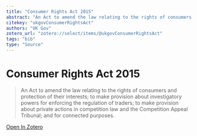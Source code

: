```yaml
---
title: "Consumer Rights Act 2015"
abstract: "An Act to amend the law relating to the rights of consumers and protection of their interests; to make provision about investigatory powers for enforcing the regulation of traders; to make provision about private actions in competition law and the Competition Appeal Tribunal; and for connected purposes."
citekey: "ukgovConsumerRightsAct"
authors: "UK Gov"
zotero_url: "zotero://select/items/@ukgovConsumerRightsAct"
tags: "bib"
type: "Source"
---
```


# Consumer Rights Act 2015 
> An Act to amend the law relating to the rights of consumers and protection of their interests; to make provision about investigatory powers for enforcing the regulation of traders; to make provision about private actions in competition law and the Competition Appeal Tribunal; and for connected purposes.

[Open In Zotero](zotero://select/items/@ukgovConsumerRightsAct)